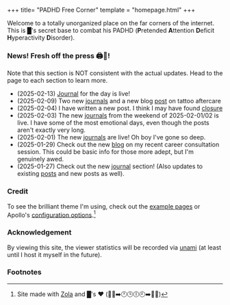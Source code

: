 +++
title= "PADHD Free Corner"
template = "homepage.html"
+++

Welcome to a totally unorganized place on the far corners of the internet. This is █'s secret base to
    combat his PADHD (**P**retended **A**ttention **D**eficit **H**yperactivity **D**isorder).

### News! Fresh off the press 🖨️🎉!
Note that this section is NOT consistent with the actual updates. Head to
the page to each section to learn more.

* (2025-02-13) [Journal](./journals/) for the day is live!
* (2025-02-09) Two new [journals](./journals/) and a new blog [post](./blog/tattoo-aftercare) on tattoo aftercare
* (2025-02-04) I have written a new post. I think I may have found [closure](./blog/closure/)
* (2025-02-03) The new [journals](./journals/) from the weekend of 2025-02-01/02 is live.
    I have some of the most emotional days, even though the posts aren't
    exactly very long.
* (2025-02-01) The new [journals](./journals/) are live! Oh boy I've gone so deep.
* (2025-01-29) Check out the new [blog](./blog/career-consultation/) on my
    recent career consultation session. This could be basic info for those more
    adept, but I'm genuinely awed.
* (2025-01-27) Check out the new [journal](./logs) section! (Also updates to
    existing [posts](./blog) and new posts as well).

### Credit
To see the brilliant theme I'm using, check out the [example
pages](./tags/example/) or Apollo's [configuration
options](./posts/configuration).[^1]

### Acknowledgement
By viewing this site, the viewer statistics will be recorded via
[unami](https://umami.is/) (at least until I host it myself in the future).

### Footnotes
[^1]:Site made with [Zola](https://www.getzola.org/) and █'s ❤️ (🐬💔➡️🕛🕒🕕🕘➡️🐬💪)
